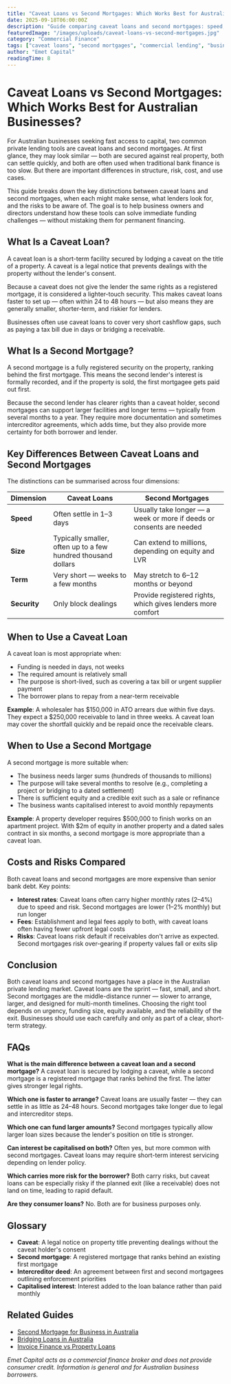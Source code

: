 ```yaml
---
title: "Caveat Loans vs Second Mortgages: Which Works Best for Australian Businesses?"
date: 2025-09-18T06:00:00Z
description: "Guide comparing caveat loans and second mortgages: speed, costs, risks, and use cases for Australian businesses."
featuredImage: "/images/uploads/caveat-loans-vs-second-mortgages.jpg"
category: "Commercial Finance"
tags: ["caveat loans", "second mortgages", "commercial lending", "business finance"]
author: "Emet Capital"
readingTime: 8
---
```


# Caveat Loans vs Second Mortgages: Which Works Best for Australian Businesses?

For Australian businesses seeking fast access to capital, two common private lending tools are caveat loans and second mortgages. At first glance, they may look similar — both are secured against real property, both can settle quickly, and both are often used when traditional bank finance is too slow. But there are important differences in structure, risk, cost, and use cases.

This guide breaks down the key distinctions between caveat loans and second mortgages, when each might make sense, what lenders look for, and the risks to be aware of. The goal is to help business owners and directors understand how these tools can solve immediate funding challenges — without mistaking them for permanent financing.

## What Is a Caveat Loan?

A caveat loan is a short-term facility secured by lodging a caveat on the title of a property. A caveat is a legal notice that prevents dealings with the property without the lender's consent.

Because a caveat does not give the lender the same rights as a registered mortgage, it is considered a lighter-touch security. This makes caveat loans faster to set up — often within 24 to 48 hours — but also means they are generally smaller, shorter-term, and riskier for lenders.

Businesses often use caveat loans to cover very short cashflow gaps, such as paying a tax bill due in days or bridging a receivable.

## What Is a Second Mortgage?

A second mortgage is a fully registered security on the property, ranking behind the first mortgage. This means the second lender's interest is formally recorded, and if the property is sold, the first mortgagee gets paid out first.

Because the second lender has clearer rights than a caveat holder, second mortgages can support larger facilities and longer terms — typically from several months to a year. They require more documentation and sometimes intercreditor agreements, which adds time, but they also provide more certainty for both borrower and lender.

## Key Differences Between Caveat Loans and Second Mortgages

The distinctions can be summarised across four dimensions:

| **Dimension** | **Caveat Loans** | **Second Mortgages** |
|---------------|------------------|----------------------|
| **Speed** | Often settle in 1–3 days | Usually take longer — a week or more if deeds or consents are needed |
| **Size** | Typically smaller, often up to a few hundred thousand dollars | Can extend to millions, depending on equity and LVR |
| **Term** | Very short — weeks to a few months | May stretch to 6–12 months or beyond |
| **Security** | Only block dealings | Provide registered rights, which gives lenders more comfort |

## When to Use a Caveat Loan

A caveat loan is most appropriate when:

- Funding is needed in days, not weeks
- The required amount is relatively small
- The purpose is short-lived, such as covering a tax bill or urgent supplier payment
- The borrower plans to repay from a near-term receivable

**Example**: A wholesaler has $150,000 in ATO arrears due within five days. They expect a $250,000 receivable to land in three weeks. A caveat loan may cover the shortfall quickly and be repaid once the receivable clears.

## When to Use a Second Mortgage

A second mortgage is more suitable when:

- The business needs larger sums (hundreds of thousands to millions)
- The purpose will take several months to resolve (e.g., completing a project or bridging to a dated settlement)
- There is sufficient equity and a credible exit such as a sale or refinance
- The business wants capitalised interest to avoid monthly repayments

**Example**: A property developer requires $500,000 to finish works on an apartment project. With $2m of equity in another property and a dated sales contract in six months, a second mortgage is more appropriate than a caveat loan.

## Costs and Risks Compared

Both caveat loans and second mortgages are more expensive than senior bank debt. Key points:

- **Interest rates**: Caveat loans often carry higher monthly rates (2–4%) due to speed and risk. Second mortgages are lower (1–2% monthly) but run longer
- **Fees**: Establishment and legal fees apply to both, with caveat loans often having fewer upfront legal costs
- **Risks**: Caveat loans risk default if receivables don't arrive as expected. Second mortgages risk over-gearing if property values fall or exits slip

## Conclusion

Both caveat loans and second mortgages have a place in the Australian private lending market. Caveat loans are the sprint — fast, small, and short. Second mortgages are the middle-distance runner — slower to arrange, larger, and designed for multi-month timelines. Choosing the right tool depends on urgency, funding size, equity available, and the reliability of the exit. Businesses should use each carefully and only as part of a clear, short-term strategy.

## FAQs

**What is the main difference between a caveat loan and a second mortgage?**
A caveat loan is secured by lodging a caveat, while a second mortgage is a registered mortgage that ranks behind the first. The latter gives stronger legal rights.

**Which one is faster to arrange?**
Caveat loans are usually faster — they can settle in as little as 24–48 hours. Second mortgages take longer due to legal and intercreditor steps.

**Which one can fund larger amounts?**
Second mortgages typically allow larger loan sizes because the lender's position on title is stronger.

**Can interest be capitalised on both?**
Often yes, but more common with second mortgages. Caveat loans may require short-term interest servicing depending on lender policy.

**Which carries more risk for the borrower?**
Both carry risks, but caveat loans can be especially risky if the planned exit (like a receivable) does not land on time, leading to rapid default.

**Are they consumer loans?**
No. Both are for business purposes only.

## Glossary

- **Caveat**: A legal notice on property title preventing dealings without the caveat holder's consent
- **Second mortgage**: A registered mortgage that ranks behind an existing first mortgage
- **Intercreditor deed**: An agreement between first and second mortgagees outlining enforcement priorities
- **Capitalised interest**: Interest added to the loan balance rather than paid monthly

## Related Guides

- [Second Mortgage for Business in Australia](/resources/guides/second-mortgage-for-business-australia)
- [Bridging Loans in Australia](/resources/guides/bridging-loans-australia)
- [Invoice Finance vs Property Loans](/resources/guides/invoice-finance-vs-property-loans)

*Emet Capital acts as a commercial finance broker and does not provide consumer credit. Information is general and for Australian business borrowers.*